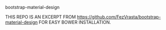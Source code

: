 bootstrap-material-design

THIS REPO IS AN EXCERPT FROM https://github.com/FezVrasta/bootstrap-material-design FOR EASY BOWER INSTALLATION. 

